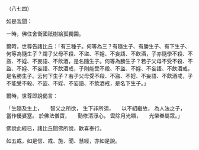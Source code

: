 （八七四）

如是我聞：

一時，佛住舍衛國祇樹給孤獨園。

爾時，世尊告諸比丘：「有三種子。何等為三？有隨生子、有勝生子、有下生子、何等為隨生子？謂子父母不殺、不盜、不婬、不妄語、不飲酒，子亦隨學不殺、不盜、不婬、不妄語、不飲酒，是名隨生子。何等為勝生子？若子父母不受不殺、不盜、不婬、不妄語、不飲酒戒，子則能受不殺、不盜、不婬、不妄語、不飲酒戒，是名勝生子。云何下生子？若子父母受不殺、不盜、不婬、不妄語、不飲酒戒，子不能受不殺、不盜、不婬、不妄語、不飲酒戒，是名下生子。」

爾時，世尊即說偈言：

「生隨及生上，　　智父之所欲，
生下非所須，　　以不紹繼故，
為人法之子，　　當作優婆塞。
於佛法僧寶，　　勤修清淨心，
雲除月光顯，　　光榮眷屬眾。」

佛說此經已，諸比丘聞佛所說，歡喜奉行。

如五戒，如是信、戒、施、聞、慧經，亦如是說。



